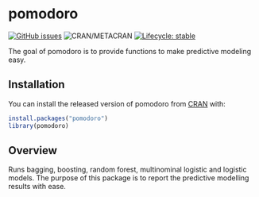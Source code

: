 
<!-- README.md is generated from README.Rmd. Please edit that file -->

# pomodoro

[![GitHub issues](https://img.shields.io/github/issues/seymakalay/pomodoro?style=plastic)](https://github.com/seymakalay/pomodoro/issues) 
![CRAN/METACRAN](https://img.shields.io/cran/v/pomodoro?style=plastic)
[![Lifecycle: stable](https://img.shields.io/badge/lifecycle-stable-brightgreen.svg)](https://lifecycle.r-lib.org/articles/stages.html#stable)

The goal of pomodoro is to provide functions to make predictive modeling
easy.

## Installation

You can install the released version of pomodoro from
[CRAN](https://CRAN.R-project.org) with:

``` r
install.packages("pomodoro")
library(pomodoro)
```

## Overview

Runs bagging, boosting, random forest, multinominal logistic and
logistic models. The purpose of this package is to report the predictive
modelling results with ease.
